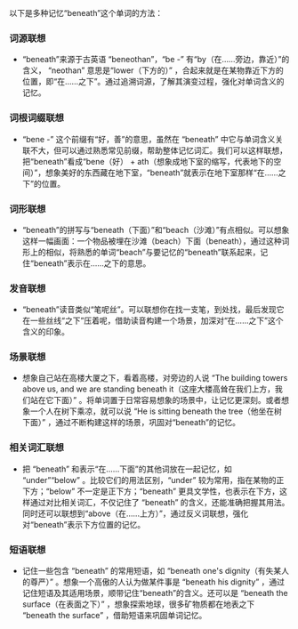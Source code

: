 以下是多种记忆“beneath”这个单词的方法：

### 词源联想
- “beneath”来源于古英语 “beneothan”，“be -” 有“by（在……旁边，靠近）”的含义， “neothan” 意思是“lower（下方的）” ，合起来就是在某物靠近下方的位置，即“在……之下”。通过追溯词源，了解其演变过程，强化对单词含义的记忆。

### 词根词缀联想
- “bene -” 这个前缀有“好，善”的意思，虽然在 “beneath” 中它与单词含义关联不大，但可以通过熟悉常见前缀，帮助整体记忆词汇。我们可以这样联想，把“beneath”看成“bene（好） + ath（想象成地下室的缩写，代表地下的空间）”，想象美好的东西藏在地下室，“beneath”就表示在地下室那样“在……之下”的位置。

### 词形联想
- “beneath”的拼写与“beneath（下面）”和“beach（沙滩）”有点相似。可以想象这样一幅画面：一个物品被埋在沙滩（beach）下面（beneath），通过这种词形上的相似，将熟悉的单词“beach”与要记忆的“beneath”联系起来，记住“beneath”表示在……之下的意思。

### 发音联想
- “beneath”读音类似“笔呢丝”。可以联想你在找一支笔，到处找，最后发现它在一些丝线“之下”压着呢，借助读音构建一个场景，加深对“在……之下”这个含义的印象。

### 场景联想
- 想象自己站在高楼大厦之下，看着高楼，对旁边的人说 “The building towers above us, and we are standing beneath it（这座大楼高耸在我们上方，我们站在它下面）” 。将单词置于日常容易想象的场景中，让记忆更深刻。或者想象一个人在树下乘凉，就可以说 “He is sitting beneath the tree（他坐在树下面）” ，通过不断构建这样的场景，巩固对“beneath”的记忆。

### 相关词汇联想
- 把 “beneath” 和表示“在……下面”的其他词放在一起记忆，如 “under”“below” 。比较它们的用法区别，“under” 较为常用，指在某物的正下方；“below” 不一定是正下方；“beneath” 更具文学性，也表示在下方，这样通过对比相关词汇，不仅记住了 “beneath” 的含义，还能准确把握其用法。同时还可以联想到“above（在……上方）”，通过反义词联想，强化对“beneath”表示下方位置的记忆。

### 短语联想
- 记住一些包含 “beneath” 的常用短语，如 “beneath one's dignity（有失某人的尊严）” 。想象一个高傲的人认为做某件事是 “beneath his dignity” ，通过记住短语及其适用场景，顺带记住“beneath”的含义。还可以是 “beneath the surface（在表面之下）” ，想象探索地球，很多矿物质都在地表之下 “beneath the surface” ，借助短语来巩固单词记忆。 